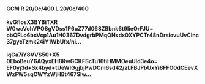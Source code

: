 #### GCM R 20/0c/400 L 20/0c/400
**kvGfIosX3BYBiTXR**<br/>**W0wcVohVPO8gVDss1P6uZ77d068ZBbnk6t9IieOrFJU=**<br/>**obQFLo6bcVcp1Au1H0367DvdgrbPMqQNsdx0XYPCTr48nDrsiovuUvClnc37gycTzmk24iY1WbUfx/ni...**<br/><br/>
**iqCa7iY8VVS50+X5**<br/>**0EboBeuY6AQyxEH8KwGCKFScTu16tiHMMOeuUld3e4o=**<br/>**EF0yj3d+Sx4byd+tUeWIGgjbjPwDCm6sd42/zLFBJPbUxYi8FFO0dCEevXWzFW5sqOWYzWjHBt467Slw...**